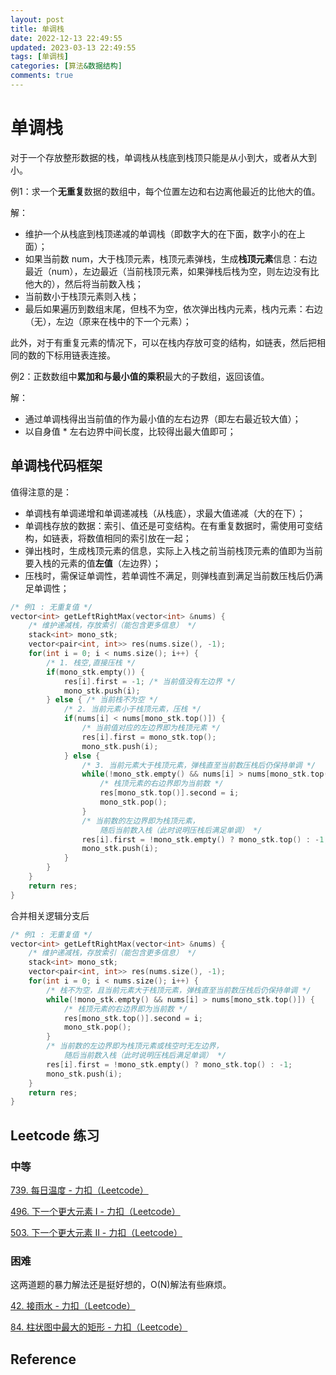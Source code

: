 ```yaml
---
layout: post
title: 单调栈
date: 2022-12-13 22:49:55
updated: 2023-03-13 22:49:55
tags: [单调栈]
categories: [算法&数据结构]
comments: true
---
```


# 单调栈

对于一个存放整形数据的栈，单调栈从栈底到栈顶只能是从小到大，或者从大到小。

例1：求一个**无重复**数据的数组中，每个位置左边和右边离他最近的比他大的值。

解：

- 维护一个从栈底到栈顶递减的单调栈（即数字大的在下面，数字小的在上面）；
- 如果当前数 num，大于栈顶元素，栈顶元素弹栈，生成**栈顶元素**信息：右边最近（num），左边最近（当前栈顶元素，如果弹栈后栈为空，则左边没有比他大的），然后将当前数入栈；
- 当前数小于栈顶元素则入栈；
- 最后如果遍历到数组末尾，但栈不为空，依次弹出栈内元素，栈内元素：右边（无），左边（原来在栈中的下一个元素）；

此外，对于有重复元素的情况下，可以在栈内存放可变的结构，如链表，然后把相同的数的下标用链表连接。

例2：正数数组中**累加和与最小值的乘积**最大的子数组，返回该值。

解：

- 通过单调栈得出当前值的作为最小值的左右边界（即左右最近较大值）；
- 以自身值 * 左右边界中间长度，比较得出最大值即可；

## 单调栈代码框架

值得注意的是：

- 单调栈有单调递增和单调递减栈（从栈底），求最大值递减（大的在下）；
- 单调栈存放的数据：索引、值还是可变结构。在有重复数据时，需使用可变结构，如链表，将数值相同的索引放在一起；
- 弹出栈时，生成栈顶元素的信息，实际上入栈之前当前栈顶元素的值即为当前要入栈的元素的值**左值**（左边界）；
- 压栈时，需保证单调性，若单调性不满足，则弹栈直到满足当前数压栈后仍满足单调性；

```c++
/* 例1 : 无重复值 */
vector<int> getLeftRightMax(vector<int> &nums) {
    /* 维护递减栈，存放索引（能包含更多信息） */
    stack<int> mono_stk;
    vector<pair<int, int>> res(nums.size(), -1);
    for(int i = 0; i < nums.size(); i++) {
        /* 1. 栈空,直接压栈 */
        if(mono_stk.empty()) {
            res[i].first = -1; /* 当前值没有左边界 */
			mono_stk.push(i);
        } else { /* 当前栈不为空 */
			/* 2. 当前元素小于栈顶元素，压栈 */
            if(nums[i] < nums[mono_stk.top()]) {
                /* 当前值对应的左边界即为栈顶元素 */
                res[i].first = mono_stk.top(); 
            	mono_stk.push(i);
            } else {
            	/* 3. 当前元素大于栈顶元素，弹栈直至当前数压栈后仍保持单调 */
                while(!mono_stk.empty() && nums[i] > nums[mono_stk.top()]) {
                    /* 栈顶元素的右边界即为当前数 */
                    res[mono_stk.top()].second = i;
                    mono_stk.pop();
                }
                /* 当前数的左边界即为栈顶元素，
                	随后当前数入栈（此时说明压栈后满足单调） */
                res[i].first = !mono_stk.empty() ? mono_stk.top() : -1;
                mono_stk.push(i);
            }
        }
    }
    return res;
}
```

合并相关逻辑分支后

```c++
/* 例1 : 无重复值 */
vector<int> getLeftRightMax(vector<int> &nums) {
    /* 维护递减栈，存放索引（能包含更多信息） */
    stack<int> mono_stk;
    vector<pair<int, int>> res(nums.size(), -1);
    for(int i = 0; i < nums.size(); i++) {
        /* 栈不为空，且当前元素大于栈顶元素，弹栈直至当前数压栈后仍保持单调 */
        while(!mono_stk.empty() && nums[i] > nums[mono_stk.top()]) {
            /* 栈顶元素的右边界即为当前数 */
            res[mono_stk.top()].second = i;
            mono_stk.pop();
        }
        /* 当前数的左边界即为栈顶元素或栈空时无左边界，
        	随后当前数入栈（此时说明压栈后满足单调） */
        res[i].first = !mono_stk.empty() ? mono_stk.top() : -1;
        mono_stk.push(i);
    }
    return res;
}
```

## Leetcode 练习

### 中等

[739. 每日温度 - 力扣（Leetcode）](https://leetcode.cn/problems/daily-temperatures/)

[496. 下一个更大元素 I - 力扣（Leetcode）](https://leetcode.cn/problems/next-greater-element-i/description/)

[503. 下一个更大元素 II - 力扣（Leetcode）](https://leetcode.cn/problems/next-greater-element-ii/description/)

### 困难

这两道题的暴力解法还是挺好想的，O(N)解法有些麻烦。

[42. 接雨水 - 力扣（Leetcode）](https://leetcode.cn/problems/trapping-rain-water/description/)

[84. 柱状图中最大的矩形 - 力扣（Leetcode）](https://leetcode.cn/problems/largest-rectangle-in-histogram/description/)

## Reference 